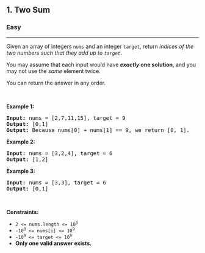 <h2>1. Two Sum</h2><h3>Easy</h3><hr><div data-read-aloud-multi-block="true"><p data-speechify-sentence="">Given an array of integers <code>nums</code>&nbsp;and an integer <code>target</code>, return <em>indices of the two numbers such that they add up to <code>target</code></em>.</p>

<p data-speechify-sentence="">You may assume that each input would have <strong><em>exactly</em> one solution</strong>, and you may not use the <em>same</em> element twice.</p>

<p data-speechify-sentence="">You can return the answer in any order.</p>

<p>&nbsp;</p>
<p data-speechify-sentence=""><strong>Example 1:</strong></p>

<pre data-speechify-sentence=""><strong>Input:</strong> nums = [2,7,11,15], target = 9
<strong>Output:</strong> [0,1]
<strong>Output:</strong> Because nums[0] + nums[1] == 9, we return [0, 1].
</pre>

<p data-speechify-sentence=""><strong>Example 2:</strong></p>

<pre data-speechify-sentence=""><strong>Input:</strong> nums = [3,2,4], target = 6
<strong>Output:</strong> [1,2]
</pre>

<p data-speechify-sentence=""><strong>Example 3:</strong></p>

<pre data-speechify-sentence=""><strong>Input:</strong> nums = [3,3], target = 6
<strong>Output:</strong> [0,1]
</pre>

<p>&nbsp;</p>
<p data-speechify-sentence=""><strong>Constraints:</strong></p>

<ul data-read-aloud-multi-block="true">
	<li data-speechify-sentence=""><code>2 &lt;= nums.length &lt;= 10<sup style="">3</sup></code></li>
	<li data-speechify-sentence=""><code>-10<sup style="">9</sup> &lt;= nums[i] &lt;= 10<sup style="">9</sup></code></li>
	<li data-speechify-sentence=""><code>-10<sup style="">9</sup> &lt;= target &lt;= 10<sup style="">9</sup></code></li>
	<li data-speechify-sentence=""><strong>Only one valid answer exists.</strong></li>
</ul>
</div>